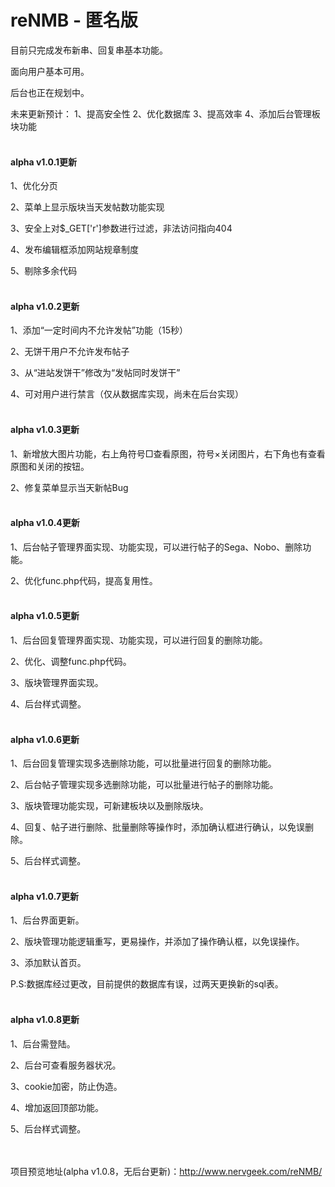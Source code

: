 # reNMB - 匿名版

目前只完成发布新串、回复串基本功能。

面向用户基本可用。

后台也正在规划中。

未来更新预计：
1、提高安全性
2、优化数据库
3、提高效率
4、添加后台管理板块功能
</br></br>
<h4>alpha v1.0.1更新</h4>

1、优化分页

2、菜单上显示版块当天发帖数功能实现

3、安全上对$_GET['r']参数进行过滤，非法访问指向404

4、发布编辑框添加网站规章制度

5、剔除多余代码
</br></br>
<h4>alpha v1.0.2更新</h4>

1、添加“一定时间内不允许发帖”功能（15秒）

2、无饼干用户不允许发布帖子

3、从“进站发饼干”修改为“发帖同时发饼干”

4、可对用户进行禁言（仅从数据库实现，尚未在后台实现）
</br></br>
<h4>alpha v1.0.3更新</h4>

1、新增放大图片功能，右上角符号□查看原图，符号×关闭图片，右下角也有查看原图和关闭的按钮。

2、修复菜单显示当天新帖Bug
</br></br>
<h4>alpha v1.0.4更新</h4>

1、后台帖子管理界面实现、功能实现，可以进行帖子的Sega、Nobo、删除功能。

2、优化func.php代码，提高复用性。
</br></br>
<h4>alpha v1.0.5更新</h4>

1、后台回复管理界面实现、功能实现，可以进行回复的删除功能。

2、优化、调整func.php代码。

3、版块管理界面实现。

4、后台样式调整。
</br></br>
<h4>alpha v1.0.6更新</h4>

1、后台回复管理实现多选删除功能，可以批量进行回复的删除功能。

2、后台帖子管理实现多选删除功能，可以批量进行帖子的删除功能。

3、版块管理功能实现，可新建板块以及删除版块。

4、回复、帖子进行删除、批量删除等操作时，添加确认框进行确认，以免误删除。

5、后台样式调整。
</br></br>
<h4>alpha v1.0.7更新</h4>

1、后台界面更新。

2、版块管理功能逻辑重写，更易操作，并添加了操作确认框，以免误操作。

3、添加默认首页。

P.S:数据库经过更改，目前提供的数据库有误，过两天更换新的sql表。
</br></br>
<h4>alpha v1.0.8更新</h4>

1、后台需登陆。

2、后台可查看服务器状况。

3、cookie加密，防止伪造。

4、增加返回顶部功能。

5、后台样式调整。

</br></br>
项目预览地址(alpha v1.0.8，无后台更新)：http://www.nervgeek.com/reNMB/
